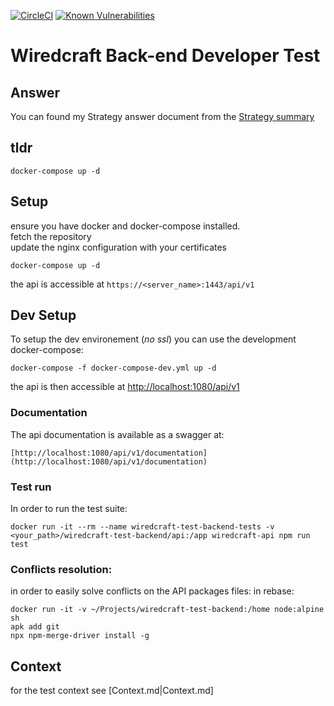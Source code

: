 [![CircleCI](https://circleci.com/gh/lerignoux/wiredcraft-test-backend/tree/master.svg?style=svg)](https://circleci.com/gh/lerignoux/wiredcraft-test-backend/tree/master) [![Known Vulnerabilities](https://snyk.io/test/github/lerignoux/wiredcraft-test-backend/badge.svg?targetFile=api%2Fpackage.json)](https://snyk.io/test/github/lerignoux/wiredcraft-test-backend?targetFile=api%2Fpackage.json)

# Wiredcraft Back-end Developer Test

## Answer
You can found my Strategy answer document from the [Strategy summary](Strategy.md)

## tldr
```
docker-compose up -d
```

## Setup
ensure you have docker and docker-compose installed.  
fetch the repository  
update the nginx configuration with your certificates  
```
docker-compose up -d
```
the api is accessible at `https://<server_name>:1443/api/v1`

## Dev Setup
To setup the dev environement (*no ssl*) you can use the development docker-compose:
```
docker-compose -f docker-compose-dev.yml up -d
```

the api is then accessible at [http://localhost:1080/api/v1](http://localhost:1080/api/v1)

### Documentation
The api documentation is available as a swagger at:
```
[http://localhost:1080/api/v1/documentation](http://localhost:1080/api/v1/documentation)
```

### Test run
In order to run the test suite:
```
docker run -it --rm --name wiredcraft-test-backend-tests -v <your_path>/wiredcraft-test-backend/api:/app wiredcraft-api npm run test
```

### Conflicts resolution:
in order to easily solve conflicts on the API packages files:
in rebase:
```
docker run -it -v ~/Projects/wiredcraft-test-backend:/home node:alpine sh
apk add git
npx npm-merge-driver install -g
```

## Context
for the test context see [Context.md|Context.md]
